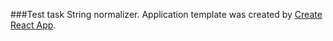 ###Test task
String normalizer. Application template was created by [Create React App](https://github.com/facebook/create-react-app).
